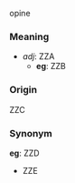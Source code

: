 opine
### Meaning
+ _adj_: ZZA
    + __eg__: ZZB

### Origin

ZZC

### Synonym

__eg__: ZZD

+ ZZE


